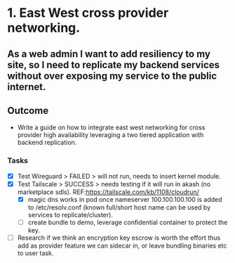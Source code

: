 # 1. East West cross provider networking.
  
## As a web admin I want to add resiliency to my site, so I need to replicate my backend services without over exposing my service to the public internet.

## Outcome

- Write a guide on how to integrate east west networking for cross provider high availability leveraging a two tiered application with backend replication.  

### Tasks

- [x] Test Wireguard > FAILED > will not run, needs to insert kernel module.
- [x] Test Tailscale > SUCCESS > needs testing if it will run in akash (no marketplace sdls). REF:https://tailscale.com/kb/1108/cloudrun/
  - [x] magic dns works in pod once nameserver 100.100.100.100 is added to /etc/resolv.conf (known full/short host name can be used by services to replicate/cluster).
  - [ ] create bundle to demo, leverage confidential container to protect the key.
- [ ] Research if we think an encryption key escrow is worth the effort thus add as provider feature we can sidecar in, or leave bundling binaries etc to user task.

